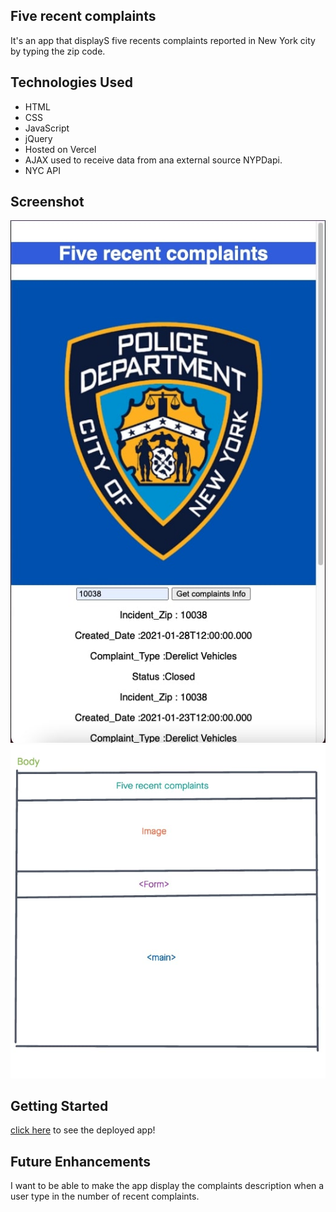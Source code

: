Five recent complaints
-------------------------------------------------------------------------------

It's an app that displayS five recents complaints reported in New York city by typing the zip code.

Technologies Used
-------------------------------------------------------------------------------

- HTML
- CSS
- JavaScript
- jQuery
- Hosted on Vercel
- AJAX used to receive data from ana external source NYPDapi.
- NYC API

Screenshot
-------------------------------------------------------------------------------
![App!](images/App.jpg)
![Wireframe!](images/Wireframe.jpg)


Getting Started
-------------------------------------------------------------------------------
 [click here](https://vercel.com/nypdapi/project-one) to see the deployed app!

Future Enhancements
-------------------------------------------------------------------------------
I want to be able to make the app display the complaints description when a user type in the number of recent complaints.















